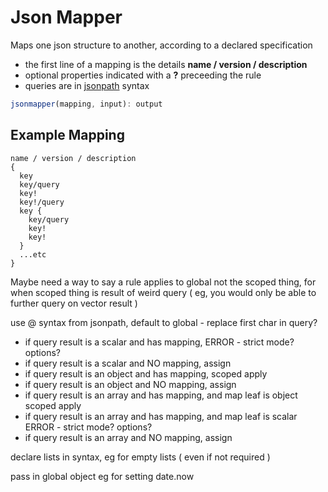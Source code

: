 # Json Mapper

Maps one json structure to another, according to a declared specification

- the first line of a mapping is the details **name / version / description**
- optional properties indicated with a **?** preceeding the rule
- queries are in [jsonpath](https://www.npmjs.com/package/jsonpath) syntax

```typescript
jsonmapper(mapping, input): output
```

## Example Mapping

```text
name / version / description
{
  key
  key/query
  key!
  key!/query
  key {
    key/query
    key!
    key!
  }
  ...etc
}
```

Maybe need a way to say a rule applies to global not the scoped thing, for when scoped thing is result of weird query ( eg, you would only be able to further query on vector result )

use @ syntax from jsonpath, default to global - replace first char in query?

- if query result is a scalar and has mapping, ERROR - strict mode? options?
- if query result is a scalar and NO mapping, assign
- if query result is an object and has mapping, scoped apply
- if query result is an object and NO mapping, assign
- if query result is an array and has mapping, and map leaf is object scoped apply
- if query result is an array and has mapping, and map leaf is scalar ERROR - strict mode? options?
- if query result is an array and NO mapping, assign

declare lists in syntax, eg for empty lists ( even if not required )

pass in global object eg for setting date.now
